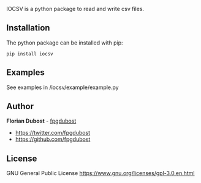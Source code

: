 
IOCSV is a python package to read and write csv files.

## Installation

The python package can be installed with pip:

```
pip install iocsv
```
## Examples

See examples in /iocsv/example/example.py

## Author

**Florian Dubost** - [fpgdubost](https://github.com/fpgdubost)
* https://twitter.com/fpgdubost
* https://github.com/fpgdubost


## License

GNU General Public License
https://www.gnu.org/licenses/gpl-3.0.en.html
